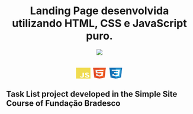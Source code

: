<h1 align="center"> Landing Page desenvolvida utilizando HTML, CSS e JavaScript puro. </h1>


<p align="center">
<img src="https://img.shields.io/static/v1?label=STATUS&message=CONCLUIDO&color=green"/>
</p>


<div align="center"><br>
  <img align="center" alt="Js" height="30" width="40" src="https://raw.githubusercontent.com/devicons/devicon/master/icons/javascript/javascript-plain.svg">
  <img align="center" alt="HTML" height="30" width="40" src="https://raw.githubusercontent.com/devicons/devicon/master/icons/html5/html5-original.svg">
  <img align="center" alt="CSS" height="30" width="40" src="https://raw.githubusercontent.com/devicons/devicon/master/icons/css3/css3-original.svg">
</div>

## Task List project developed in the Simple Site Course of Fundação Bradesco

